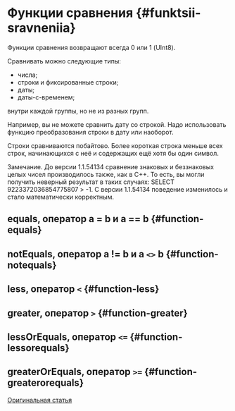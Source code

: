 # Функции сравнения {#funktsii-sravneniia}

Функции сравнения возвращают всегда 0 или 1 (UInt8).

Сравнивать можно следующие типы:

-   числа;
-   строки и фиксированные строки;
-   даты;
-   даты-с-временем;

внутри каждой группы, но не из разных групп.

Например, вы не можете сравнить дату со строкой. Надо использовать функцию преобразования строки в дату или наоборот.

Строки сравниваются побайтово. Более короткая строка меньше всех строк, начинающихся с неё и содержащих ещё хотя бы один символ.

Замечание. До версии 1.1.54134 сравнение знаковых и беззнаковых целых чисел производилось также, как в C++. То есть, вы могли получить неверный результат в таких случаях: SELECT 9223372036854775807 \> -1. С версии 1.1.54134 поведение изменилось и стало математически корректным.

## equals, оператор a = b и a == b {#function-equals}

## notEquals, оператор a != b и a `<>` b {#function-notequals}

## less, оператор `<` {#function-less}

## greater, оператор `>` {#function-greater}

## lessOrEquals, оператор `<=` {#function-lessorequals}

## greaterOrEquals, оператор `>=` {#function-greaterorequals}

[Оригинальная статья](https://clickhouse.tech/docs/ru/query_language/functions/comparison_functions/) <!--hide-->
